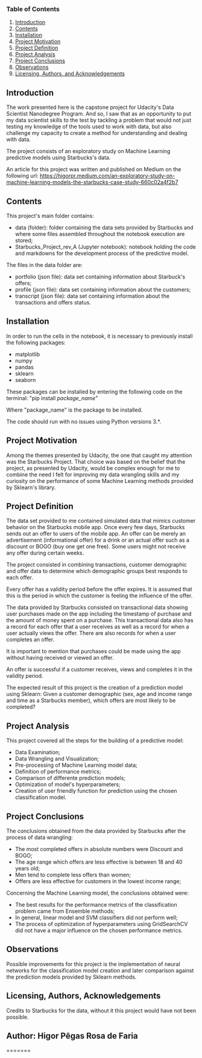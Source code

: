 ### Table of Contents

1. [Introduction](#introduction)
1. [Contents](#contents)
2. [Installation](#installation)
3. [Project Motivation](#motivation)
4. [Project Definition](#definiton)
5. [Project Analysis](#analysis)
6. [Project Conclusions](#conclusions)
7. [Observations](#observations)
8. [Licensing, Authors, and Acknowledgements](#licensing)

## Introduction <a name="introduction"></a>

The work presented here is the capstone project for Udacity's Data Scientist Nanodegree Program. And so, I saw that
as an opportunity to put my data scientist skills to the test by tackling a problem that would not just testing my
knowledge of the tools used to work with data, but also challenge my capacity to create a method for understanding 
and dealing with data.

The project consists of an exploratory study on Machine Learning predictive models using Starbucks's data.

An article for this project was written and published on Medium on the following url:
https://higorpr.medium.com/an-exploratory-study-on-machine-learning-models-the-starbucks-case-study-660c02a4f2b7

## Contents <a name="contents"></a>

This project's main folder contains:
- data (folder): folder containing the data sets provided by Starbucks and where some files assembled throughout
the notebook execution are stored;
- Starbucks_Project_rev_A (Jupyter notebook): notebook holding the code and markdowns for the development process
of the predictive model.

The files in the data folder are:
- portfolio (json file): data set containing information about Starbuck's offers;
- profile (json file): data set containing information about the customers;
- transcript (json file): data set containing information about the transactions and offers status.

## Installation <a name="installation"></a>

In order to run the cells in the notebook, it is necessary to previously install the following packages:
- matplotlib
- numpy
- pandas
- sklearn
- seaborn

These packages can be installed by entering the following code on the terminal:
"pip install *package_name*" 

Where "package_name" is the package to be installed.

The code should run with no issues using Python versions 3.*.

## Project Motivation <a name="motivation"></a>

Among the themes presented by Udacity, the one that caught my attention was the Starbucks Project. That choice was
based on the belief that the project, as presented by Udacity, would be complex enough for me to combine the need
I felt for improving my data wrangling skills and my curiosity on the performance of some Machine Learning methods 
provided by Sklearn's library.

## Project Definition <a name="definition"></a>

The data set provided to me contained simulated data that mimics customer behavior on the Starbucks mobile app. 
Once every few days, Starbucks sends out an offer to users of the mobile app. An offer can be merely an advertisement
(informational offer) for a drink or an actual offer such as a discount or BOGO (buy one get one free). 
Some users might not receive any offer during certain weeks. 

The project consisted in combining transactions, customer demographic and offer data to determine which demographic 
groups best responds to each offer.

Every offer has a validity period before the offer expires. It is assumed that this is the period in which the 
customer is feeling the influence of the offer. 

The data provided by Starbucks consisted on transactional data showing user purchases made on the app including 
the timestamp of purchase and the amount of money spent on a purchase. This transactional data also has a record 
for each offer that a user receives as well as a record for when a user actually views the offer. There are also 
records for when a user completes an offer. 

It is important to mention that purchases could be made using the app without having received or viewed an offer.

An offer is successful if a customer receives, views and completes it in the validity period.

The expected result of this project is the creation of a prediction model using Sklearn: Given a customer demographic 
(sex, age and income range and time as a Starbucks member), which offers are most likely to be completed?

## Project Analysis <a name="analysis"></a>

This project covered all the steps for the building of a predictive model:
- Data Examination;
- Data Wrangling and Visualization;
- Pre-processing of Machine Learning model data;
- Definition of performance metrics;
- Comparison of differente prediction models;
- Optimization of model's hyperparameters;
- Creation of user friendly function for prediction using the chosen classification model.

## Project Conclusions <a name="conclusions"></a>

The conclusions obtained from the data provided by Starbucks after the process of data wrangling:
- The most completed offers in absolute numbers were Discount and BOGO;
- The age range which offers are less effective is between 18 and 40 years old;
- Men tend to complete less offers than women;
- Offers are less effective for customers in the lowest income range;

Concerning the Machine Learning model, the conclusions obtained were:
- The best results for the performance metrics of the classification problem came from Ensemble methods;
- In general, linear model and SVM classifiers did not perform well;
- The process of optimization of hyperparameters using GridSearchCV did not have a major influence on the chosen
performance metrics.

## Observations<a name="observations"></a>

Possible improvements for this project is the implementation of neural networks for the classification model creation 
and later comparison against the prediction models provided by Sklearn methods.

## Licensing, Authors, Acknowledgements<a name="licensing"></a>

Credits to Starbucks for the data, without it this project would have not been possible.

## Author: Higor Pêgas Rosa de Faria
=======
